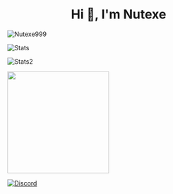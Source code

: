 <h1 align="center">Hi 👋, I'm Nutexe</h1>
<p> 
  <img src="https://komarev.com/ghpvc/?username=Nutexe999&label=Profile%20views&color=0e75b6&style=flat" alt="Nutexe999" /> 
</p>

<p> 
  <img alt="Stats" src="https://github-readme-stats.vercel.app/api?username=Nutexe999&count_private=true&show_icons=true&show_icons=true&theme=dracula" /> 
</p>

<p> 
  <img alt="Stats2" src="https://github-readme-streak-stats.herokuapp.com/?user=Nutexe999&theme=dracula" /> 
</p>

<a href="https://github.com/Nutexe999">
  <img align="center" src="https://github-readme-stats.vercel.app/api/top-langs/?username=Nutexe999&theme=github_dark" height="230"/>
</a>

<a href="https://discord.com/users/741231159345938442"><img src="https://lanyard-profile-readme.vercel.app/api/741231159345938442?theme=light&bg=809ecf&animated=false&hideDiscrim=true&borderRadius=30px&idleMessage=Probably%20doing%20something%20else)" alt="Discord" />
</a>

<!---
Nutexe999/Nutexe999 is a ✨ special ✨ repository because its `README.md` (this file) appears on your GitHub profile.
You can click the Preview link to take a look at your changes.
--->
